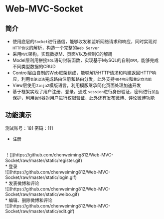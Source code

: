 Web-MVC-Socket
===============
简介
----
* 使用底层的`Socket`进行通信，能够收发和监听网络请求和响应，同时实现对`HTTP协议`的解析，构造一个完整的`Web Server`<br>
* 采用`MVC`架构，实现数据M、页面V以及控制C的解耦<br>
* Model层利用拼接`SQL`语句封装函数，实现基于MySQL的自制`ORM`，能够完成不同类型数据的CRUD<br>
* Control层由自制的Web框架组成，能够解析HTTP请求和构建返回HTTP响应，利用`表驱动法`完成路由注册和路由分发，此外支持`404响应`和`重定向功能`<br>
* View层使用`Jinja2`模版语言，利用模版继承简化页面处理加速开发<br>
* 基于框架实现了用户注册、登录，通过 `session`进行身份验证，密码进行`加盐`保护，利用`装饰器`对用户进行权限验证，此外还有发布微博、评论微博功能<br>

功能演示
--------
测试账号：181  密码：111<br>
* 注册 
<br>
！[](https://github.com/chenweiming812/Web-MVC-Socket/raw/master/static/register.gif) 
<br>
* 登录
<br>
![](https://github.com/chenweiming812/Web-MVC-Socket/raw/master/static/login.gif)
<br>
* 发表微博和评论 <br> 
![](https://github.com/chenweiming812/Web-MVC-Socket/raw/master/static/weibo.gif)
<br>
* 编辑、删除微博和评论
<br>
![](https://github.com/chenweiming812/Web-MVC-Socket/raw/master/static/edit.gif)
<br>
